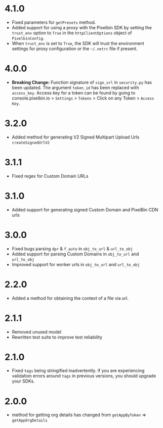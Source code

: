 # 4.1.0

-   Fixed parameters for `getPresets` method.
-   Added support for using a proxy with the Pixelbin SDK by setting the `trust_env` option to `True` in the `httpClientOptions` object of `PixelbinConfig`.
-   When `trust_env` is set to `True`, the SDK will trust the environment settings for proxy configuration or the `~/.netrc` file if present.

# 4.0.0

-   **Breaking Change:** Function signature of `sign_url` in `security.py` has been updated. The argument `token_id` has been replaced with `access_key`. Access key for a token can be found by going to console.pixelbin.io > `Settings` > `Tokens` > Click on any Token > `Access Key`.

# 3.2.0

-   Added method for generating V2 Signed Multipart Upload Urls `createSignedUrlV2`

# 3.1.1

-   Fixed regex for Custom Domain URLs

# 3.1.0

-   Added support for generating signed Custom Domain and PixelBin CDN urls

# 3.0.0

-   Fixed bugs parsing `dpr` & `f_auto` in `obj_to_url` & `url_to_obj`
-   Added support for parsing Custom Domains in `obj_to_url` and `url_to_obj`
-   Improved support for worker urls in `obj_to_url` and `url_to_obj`

# 2.2.0

-   Added a method for obtaining the context of a file via url.

# 2.1.1

-   Removed unused model
-   Rewritten test suite to improve test reliability

# 2.1.0

-   Fixed `tags` being stringified inadvertently. If you are experiencing validation errors around `tags` in previous versions, you should upgrade your SDKs.

# 2.0.0

-   method for getting org details has changed from `getAppByToken` => `getAppOrgDetails`
